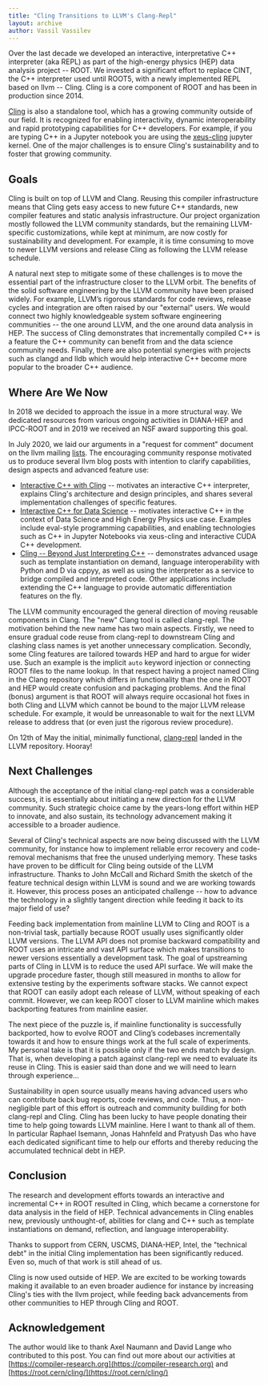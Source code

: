 ```yaml
---
title: "Cling Transitions to LLVM's Clang-Repl"
layout: archive
author: Vassil Vassilev
---
```


Over the last decade we developed an interactive, interpretative C++ interpreter
(aka REPL) as part of the high-energy physics (HEP) data analysis
project -- ROOT. We invested a significant effort to replace CINT, the
C++ interpreter used until ROOT5, with a newly implemented REPL based on
llvm -- Cling. Cling is a core component of ROOT and has been in production
since 2014.

[Cling](https://github.com/root-project/cling/) is also a standalone tool,
which has a growing community outside of our field. It is recognized for
enabling interactivity, dynamic interoperability and rapid prototyping
capabilities for C++ developers. For example, if you are typing C++ in a Jupyter
notebook you are using the
[xeus-cling](https://github.com/jupyter-xeus/xeus-cling) jupyter kernel.
One of the major challenges is to ensure Cling's sustainability and to foster
that growing community.


## Goals

Cling is built on top of LLVM and Clang. Reusing this compiler infrastructure
means that Cling gets  easy access to new future C++ standards, new compiler
features and static analysis infrastructure. Our project organization mostly
followed the LLVM community standards, but the remaining LLVM-specific
customizations, while kept at minimum, are now costly for sustainability and
development. For example, it is time consuming to move to newer LLVM versions
and release Cling as following the LLVM release schedule.

A natural next step to mitigate some of these challenges is to move the
essential part of the infrastructure closer to the LLVM orbit. The benefits of
the solid software engineering by the LLVM community have been praised widely.
For example, LLVM’s rigorous standards for code reviews, release cycles and
integration are often raised by our "external" users. We would connect two
highly knowledgeable system software engineering communities -- the one around
LLVM, and the one around data analysis in HEP. The success of Cling demonstrates
that incrementally compiled C++ is a feature the C++ community can benefit from
and the data science community needs. Finally, there are also potential
synergies with projects such as clangd and lldb which would help interactive C++
become more popular to the broader C++ audience.

## Where Are We Now

In 2018 we decided to approach the issue in a more structural way. We dedicated
resources from various ongoing activities in DIANA-HEP and IPCC-ROOT and in 2019
we received an NSF award supporting this goal.

In July 2020, we laid our arguments in a "request for comment" document on the
llvm mailing
[lists](https://lists.llvm.org/pipermail/llvm-dev/2020-July/143257.html). The
encouraging community response motivated us to produce several llvm blog posts
with intention to clarify capabilities, design aspects and advanced feature use:

* [Interactive C++ with Cling](https://blog.llvm.org/posts/2020-11-30-interactive-cpp-with-cling/)
  -- motivates an interactive C++ interpreter, explains Cling's architecture and
  design principles, and shares several implementation challenges of specific
  features.
* [Interactive C++ for Data Science](https://blog.llvm.org/posts/2020-12-21-interactive-cpp-for-data-science/)
  -- motivates interactive C++ in the context of Data Science and High Energy
  Physics use case. Examples include eval-style programming capabilities, and
  enabling technologies such as C++ in Jupyter Notebooks via xeus-cling and
  interactive CUDA C++ development.
* [Cling -- Beyond Just Interpreting C++](https://blog.llvm.org/posts/2021-03-25-cling-beyond-just-interpreting-cpp/)
  -- demonstrates advanced usage such as template instantiation on demand,
  language interoperability with Python and D via cppyy, as well as using the
  interpreter as a service to bridge compiled and interpreted code. Other
  applications include extending the C++ language to provide automatic
  differentiation features on the fly.



The LLVM community encouraged the general direction of moving reusable
components in Clang. The "new" Clang tool is called clang-repl. The motivation
behind the new name has two main aspects. Firstly, we need to ensure gradual
code reuse from clang-repl to downstream Cling and clashing class names is yet
another unnecessary complication. Secondly, some Cling features are tailored
towards HEP and hard to argue for wider use. Such an example is the implicit
`auto` keyword injection or connecting ROOT files to the name lookup. In that
respect having a project named Cling in the Clang repository which differs in
functionality than the one in ROOT and HEP would create confusion and packaging
problems. And the final (bonus) argument is that ROOT will always require
occasional hot fixes in both Cling and LLVM which cannot be bound to the major
LLVM release schedule. For example, it would be unreasonable to wait for the
next LLVM release to address that (or even just the rigorous review procedure).

On 12th of May the initial, minimally functional,
[clang-repl](https://reviews.llvm.org/D96033) landed in the LLVM repository.
Hooray!

## Next Challenges

Although the acceptance of the initial clang-repl patch was a considerable
success, it is essentially about initiating a new direction for the LLVM
community. Such strategic choice came by the years-long effort within HEP to
innovate, and also sustain, its technology advancement making it accessible to a
broader audience.

Several of Cling's technical aspects are now being discussed with the LLVM
community, for instance how to  implement reliable error recovery and
code-removal mechanisms that free the unused underlying memory. These tasks have
proven to be difficult for Cling being outside of the LLVM infrastructure.
Thanks to John McCall and Richard Smith the sketch of the feature technical
design within LLVM is sound and we are working towards it. However, this process
poses an anticipated challenge -- how to advance the technology in a slightly
tangent direction while feeding it back to its major field of use?

Feeding back implementation from mainline LLVM to Cling and ROOT is a
non-trivial task, partially because ROOT usually uses significantly older LLVM
versions. The LLVM API does not promise backward compatibility and ROOT uses an
intricate and vast API surface which makes transitions to newer versions
essentially a development task. The goal of upstreaming parts of Cling in LLVM
is to reduce the used API surface. We will make the upgrade procedure faster,
though still measured in months to allow for extensive testing by the
experiments software stacks. We cannot expect that ROOT can easily adopt each
release of LLVM, without speaking of each commit. However, we can keep ROOT
closer to LLVM mainline which makes backporting features from mainline easier.

The next piece of the puzzle is, if mainline functionality is successfully
backported, how to evolve ROOT and Cling’s codebases incrementally towards it
and how to ensure things work at the full scale of experiments. My personal
take is that it is possible only if the two ends match by design. That is, when
developing a patch against clang-repl we need to evaluate its reuse in Cling.
This is easier said than done and we will need to learn through experience...

Sustainability in open source usually means having advanced users who can
contribute back bug reports, code reviews, and code. Thus, a non-negligible part
of this effort is outreach and community building for both clang-repl and Cling.
Cling has been lucky to have people donating their time to help going towards
LLVM mainline. Here I want to thank all of them. In particular Raphael Isemann,
Jonas Hahnfeld and Pratyush Das who have each dedicated significant time to help
our efforts and thereby reducing the accumulated technical debt in HEP.


## Conclusion

The research and development efforts towards an interactive and incremental C++
in ROOT resulted in Cling, which became a cornerstone for data analysis in the
field of HEP. Technical advancements in Cling enables new, previously
unthought-of, abilities for clang and C++ such as template instantiations on
demand, reflection, and language interoperability.

Thanks to support from CERN, USCMS, DIANA-HEP, Intel, the "technical debt" in
the initial Cling implementation has been significantly reduced. Even so, much
of that work is still ahead of us.

Cling is now used outside of HEP. We are excited to be working towards making it
available to an even broader audience for instance by increasing Cling's ties
with the llvm project, while feeding back advancements from  other communities
to HEP through Cling and ROOT.

## Acknowledgement

The author would like to thank Axel Naumann and David Lange who contributed to
this post. You can find out more about our activities at
[https://compiler-research.org](https://compiler-research.org) and
[https://root.cern/cling/](https://root.cern/cling/)

